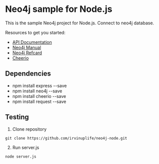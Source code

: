 #  Neo4j sample for Node.js
This is the sample Neo4j project for Node.js.
Connect to neo4j database.

Resources to get you started:

- [API Documentation](https://neo4j.com/docs/api/javascript-driver/4.2/)
- [Neo4j Manual](https://neo4j.com/docs/)
- [Neo4j Refcard](https://neo4j.com/docs/cypher-refcard/current/)
- [Cheerio](https://github.com/cheeriojs/cheerio)

## Dependencies
* npm install express --save
* npm install neo4j --save
* npm install cheerio --save
* npm install request --save

## Testing
1. Clone repository
```
git clone https://github.com/irvinuplife/neo4j-node.git
```
2. Run server.js
```
node server.js
```
